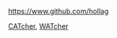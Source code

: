
<!-- Give link to your github home page -->
<span id="github">https://www.github.com/hollag</span>

<!-- [CS3281: Give your NUS-OSS project][CS3282: give your internal and external projects related to the module] -->
<span id="projects">[CATcher](https://github.com/CATcher-org/CATcher), [WATcher](https://github.com/CATcher-org/WATcher)</span>